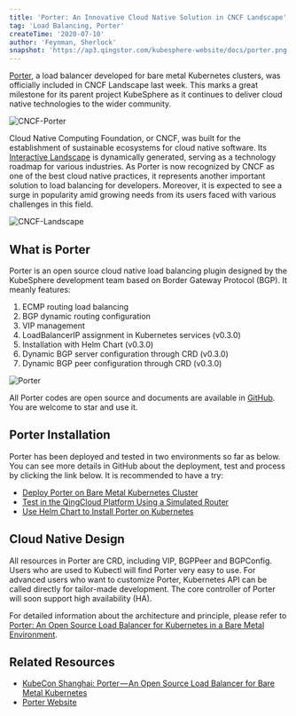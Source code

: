 ```yaml
---
title: 'Porter: An Innovative Cloud Native Solution in CNCF Landscape'
tag: 'Load Balancing, Porter'
createTime: '2020-07-10'
author: 'Feynman, Sherlock'
snapshot: 'https://ap3.qingstor.com/kubesphere-website/docs/porter.png'
---
```


[Porter](https://github.com/kubesphere/porter), a load balancer developed for bare metal Kubernetes clusters, was officially included in CNCF Landscape last week. This marks a great milestone for its parent project KubeSphere as it continues to deliver cloud native technologies to the wider community.

![CNCF-Porter](https://ap3.qingstor.com/kubesphere-website/docs/1.png)

Cloud Native Computing Foundation, or CNCF, was built for the establishment of sustainable ecosystems for cloud native software. Its [Interactive Landscape](https://landscape.cncf.io/) is dynamically generated, serving as a technology roadmap for various industries. As Porter is now recognized by CNCF as one of the best cloud native practices, it represents another important solution to load balancing for developers. Moreover, it is expected to see a surge in popularity amid growing needs from its users faced with various challenges in this field.

![CNCF-Landscape](https://ap3.qingstor.com/kubesphere-website/docs/2.png)

## What is Porter

Porter is an open source cloud native load balancing plugin designed by the KubeSphere development team based on Border Gateway Protocol (BGP). It meanly features:

1. ECMP routing load balancing
2. BGP dynamic routing configuration
3. VIP management
4. LoadBalancerIP assignment in Kubernetes services (v0.3.0)
5. Installation with Helm Chart (v0.3.0)
6. Dynamic BGP server configuration through CRD (v0.3.0)
7. Dynamic BGP peer configuration through CRD (v0.3.0)

![Porter](https://ap3.qingstor.com/kubesphere-website/docs/porter.png)

All Porter codes are open source and documents are available in [GitHub](https://github.com/kubesphere/porter). You are welcome to star and use it.
## Porter Installation

Porter has been deployed and tested in two environments so far as below. You can see more details in GitHub about the deployment, test and process by clicking the link below. It is recommended to have a try:

- [Deploy Porter on Bare Metal Kubernetes Cluster](https://github.com/kubesphere/porter/blob/master/doc/deploy_baremetal.md)
- [Test in the QingCloud Platform Using a Simulated Router](https://github.com/kubesphere/porter/blob/master/doc/zh/simulate_with_bird.md)
- [Use Helm Chart to Install Porter on Kubernetes](https://github.com/kubesphere/porter/blob/master/doc/porter-chart.md)

## Cloud Native Design

All resources in Porter are CRD, including VIP, BGPPeer and BGPConfig. Users who are used to Kubectl will find Porter very easy to use. For advanced users who want to customize Porter, Kubernetes API can be called directly for tailor-made development. The core controller of Porter will soon support high availability (HA).

For detailed information about the architecture and principle, please refer to [Porter: An Open Source Load Balancer for Kubernetes in a Bare Metal Environment](https://kubesphere.io/conferences/porter/).

## Related Resources

- [KubeCon Shanghai: Porter — An Open Source Load Balancer for Bare Metal Kubernetes](https://www.youtube.com/watch?v=EjU1yAVxXYQ)
- [Porter Website](https://porterlb.io/)